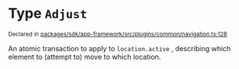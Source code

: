 # Type `Adjust`
<sub>Declared in [packages/sdk/app-framework/src/plugins/common/navigation.ts:128](https://github.com/dxos/dxos/blob/d7adf231c/packages/sdk/app-framework/src/plugins/common/navigation.ts#L128)</sub>


An atomic transaction to apply to  `location.active` , describing which element to (attempt to) move to which location.



